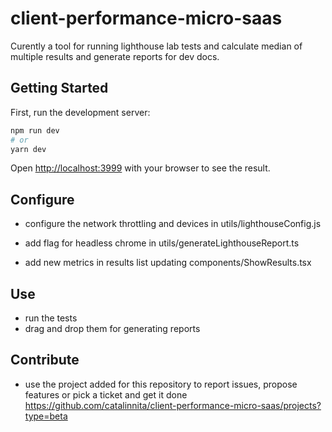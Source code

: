 # client-performance-micro-saas

Curently a tool for running lighthouse lab tests and calculate median of multiple results and generate reports for dev docs.

## Getting Started

First, run the development server:

```bash
npm run dev
# or
yarn dev
```

Open [http://localhost:3999](http://localhost:3999) with your browser to see the result.


## Configure

* configure the network throttling and devices in utils/lighthouseConfig.js

* add flag for headless chrome in utils/generateLighthouseReport.ts

* add new metrics in results list updating components/ShowResults.tsx

## Use

* run the tests
* drag and drop them for generating reports

## Contribute

* use the project added for this repository to report issues, propose features or pick a ticket and get it done https://github.com/catalinnita/client-performance-micro-saas/projects?type=beta

